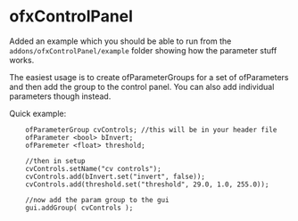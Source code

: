 ofxControlPanel
===============

Added an example which you should be able to run from the `addons/ofxControlPanel/example` folder showing how the parameter stuff works. 

The easiest usage is to create ofParameterGroups for a set of ofParameters and then add the group to the control panel. 
You can also add individual parameters though instead. 

Quick example: 
```
    ofParameterGroup cvControls; //this will be in your header file 
    ofParameter <bool> bInvert; 
    ofParemeter <float> threshold; 
    
    //then in setup 
    cvControls.setName("cv controls");
    cvControls.add(bInvert.set("invert", false));
    cvControls.add(threshold.set("threshold", 29.0, 1.0, 255.0));
    
    //now add the param group to the gui 
    gui.addGroup( cvControls ); 
```
